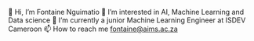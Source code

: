👋 Hi, I’m Fontaine Nguimatio
👀 I’m interested in AI, Machine Learning and Data science
🌱 I’m currently a junior Machine Learning Engineer at ISDEV Cameroon
📫 How to reach me fontaine@aims.ac.za

